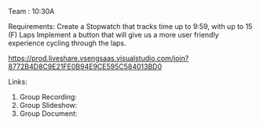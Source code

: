 Team : 10:30A

Requirements:
Create a Stopwatch that tracks time up to 9:59, with up to 15 (F) Laps
Implement a button that will give us a more user friendly experience cycling through the laps.

https://prod.liveshare.vsengsaas.visualstudio.com/join?8772B4D8C9E21FE0B94E9CE595C584013BD0

Links:
1. Group Recording: 
1. Group Slideshow:
1. Group Document: 
